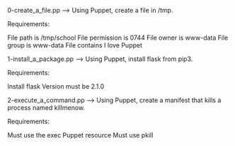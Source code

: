 0-create_a_file.pp  --> Using Puppet, create a file in /tmp.

Requirements:

File path is /tmp/school
File permission is 0744
File owner is www-data
File group is www-data
File contains I love Puppet


1-install_a_package.pp  --> Using Puppet, install flask from pip3.

Requirements:

Install flask
Version must be 2.1.0


2-execute_a_command.pp  --> Using Puppet, create a manifest that kills a process named killmenow.

Requirements:

Must use the exec Puppet resource
Must use pkill
